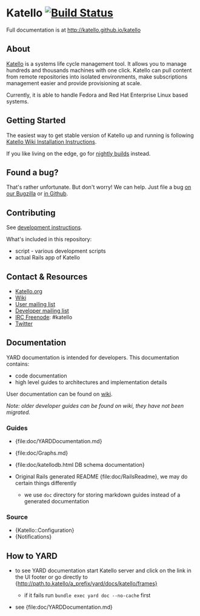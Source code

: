 Katello [![Build Status](https://travis-ci.org/Katello/katello.png?branch=master)](https://travis-ci.org/Katello/katello)
=======

Full documentation is at http://katello.github.io/katello

About
-----

[Katello](http://www.katello.org) is a systems life cycle management
tool. It allows you to manage hundreds and thousands machines with one
click. Katello can pull content from remote repositories into isolated
environments, make subscriptions management easier and provide
provisioning at scale.

Currently, it is able to handle Fedora and Red Hat Enterprise
Linux based systems.

Getting Started
---------------

The easiest way to get stable version of Katello up and running is following
[Katello Wiki Installation Instructions](https://fedorahosted.org/katello/wiki/Install).

If you like living on the edge, go for
[nightly builds](https://fedorahosted.org/katello/wiki/InstallTesting)
instead.

Found a bug?
------------

That's rather unfortunate. But don't worry! We can help. Just file a bug
[on our Bugzilla](https://bugzilla.redhat.com/enter_bug.cgi?product=Katello) or
[in Github](https://github.com/Katello/katello/issues).


Contributing
------------

See
[development instructions](https://fedorahosted.org/katello/wiki/AdvancedInstallation#GettingupandRunningGIT).

What's included in this repository:

 * script - various development scripts
 * actual Rails app of Katello

Contact & Resources
-------------------

 * [Katello.org](http://katello.org)
 * [Wiki](https://fedorahosted.org/katello/wiki)
 * [User mailing list](https://fedorahosted.org/mailman/listinfo/katello)
 * [Developer mailing list](https://www.redhat.com/mailman/listinfo/katello-devel)
 * [IRC Freenode](http://freenode.net/using_the_network.shtml): #katello
 * [Twitter](https://twitter.com/Katello_Project)

Documentation
-------------

YARD documentation is intended for developers. This documentation contains:

-   code documentation
-   high level guides to architectures and implementation details

User documentation can be found on [wiki](https://fedorahosted.org/katello/).

*Note: older developer guides can be found on wiki, they have not been migrated.*

### Guides

-   {file:doc/YARDDocumentation.md}
-   {file:doc/Graphs.md}
-   {file:doc/katellodb.html DB schema documentation}
-   Original Rails generated README {file:doc/RailsReadme}, we may do certain things differently

    -   we use `doc` directory for storing markdown guides instead of a generated documentation

### Source

-   {Katello::Configuration}
-   {Notifications}

## How to YARD

-   to see YARD documentation start Katello server and click on the link in the UI footer or go directly to
    {http://path.to.katello/a_prefix/yard/docs/katello/frames}

    -   if it fails run `bundle exec yard doc --no-cache` first

-   see {file:doc/YARDDocumentation.md}
